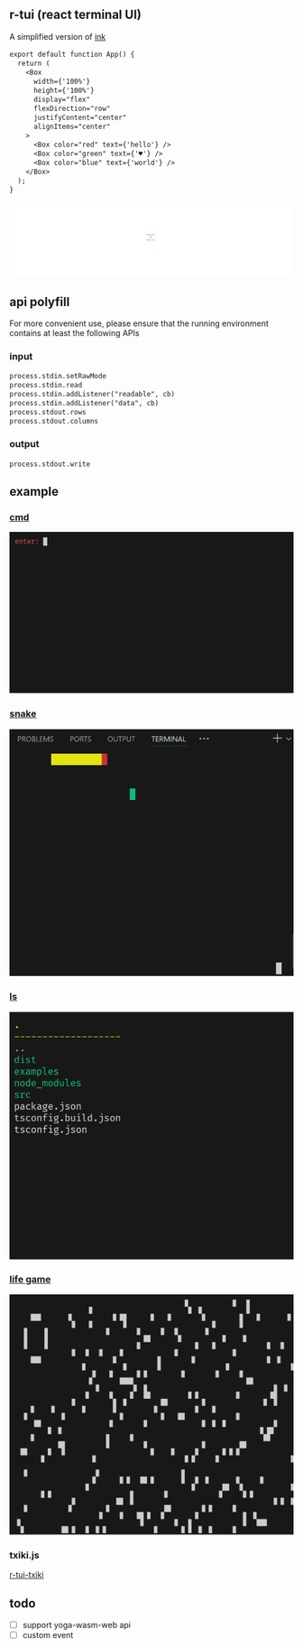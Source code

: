 ## r-tui (react terminal UI)

A simplified version of [ink](https://github.com/vadimdemedes/ink)

```tsx
export default function App() {
  return (
    <Box
      width={'100%'}
      height={'100%'}
      display="flex"
      flexDirection="row"
      justifyContent="center"
      alignItems="center"
    >
      <Box color="red" text={'hello'} />
      <Box color="green" text={'♥'} />
      <Box color="blue" text={'world'} />
    </Box>
  );
}
```

![flex](./assets/flex.svg)

## api polyfill

For more convenient use, please ensure that the running environment contains at least the following APIs

### input

```
process.stdin.setRawMode
process.stdin.read
process.stdin.addListener("readable", cb)
process.stdin.addListener("data", cb)
process.stdout.rows
process.stdout.columns
```

### output

```
process.stdout.write
```

## example

### [cmd](./ui/src/examples/cmd.tsx)

![cmd](./assets/cmd.gif)

### [snake](./ui/src/examples/snake.tsx)

![snake](./assets/snake.gif)

### [ls](./ui/src/examples/ls.tsx)

![ls](./assets/ls.gif)

### [life game](./ui/src/examples/life.tsx)

![life game](./assets/life.gif)

### txiki.js

[r-tui-txiki](https://github.com/ahaoboy/r-tui-txiki)

## todo

- [ ] support yoga-wasm-web api
- [ ] custom event
